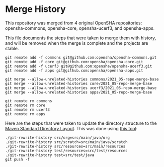 # Merge History

This repository was merged from 4 original OpenSHA repositories: opensha-commons, opensha-core, opensha-ucerf3, and opensha-apps.

This file documents the steps that were taken to merge them with history, and will be removed when the merge is complete and the projects are stable.

```
git remote add -f commons git@github.com:opensha/opensha-commons.git
git remote add -f core git@github.com:opensha/opensha-core.git
git remote add -f ucerf3 git@github.com:opensha/opensha-ucerf3.git
git remote add -f apps git@github.com:opensha/opensha-apps.git

git merge --allow-unrelated-histories commons/2021_05-repo-merge-base
git merge --allow-unrelated-histories core/2021_05-repo-merge-base
git merge --allow-unrelated-histories ucerf3/2021_05-repo-merge-base
git merge --allow-unrelated-histories apps/2021_05-repo-merge-base

git remote rm commons
git remote rm core
git remote rm ucerf3
git remote rm apps
```

Here are the steps that were taken to update the directory structure to the [Maven Standard Directory Layout](https://maven.apache.org/guides/introduction/introduction-to-the-standard-directory-layout.html). This was done using [this tool](https://gist.github.com/emiller/6769886):

```
./git-rewrite-history src/org=src/main/java/org
./git-rewrite-history src/scratch=src/main/java/scratch
./git-rewrite-history src/resources=src/main/resources
./git-rewrite-history test/resources=src/test/resources
./git-rewrite-history test=src/test/java
git push -f
```

